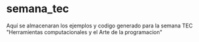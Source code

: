 # semana_tec
Aquí se almacenaran los ejemplos y codigo generado para la semana TEC "Herramientas computacionales  y el Arte de la programacion"
